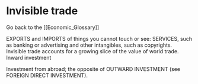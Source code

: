 # Invisible trade

Go back to the [[Economic_Glossary]]


EXPORTS and IMPORTS of things you cannot touch or see: SERVICES, such as banking or advertising and other intangibles, such as copyrights. Invisible trade accounts for a growing slice of the value of world trade.
Inward investment

Investment from abroad; the opposite of OUTWARD INVESTMENT (see FOREIGN DIRECT INVESTMENT).

